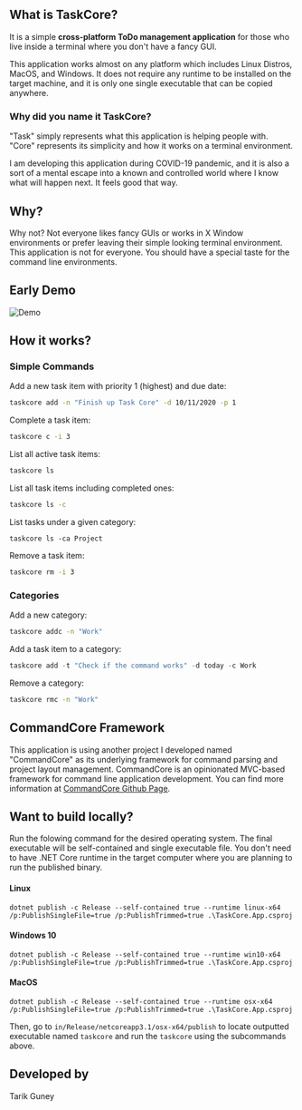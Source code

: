## What is TaskCore?

It is a simple **cross-platform ToDo management application** for those who live inside a terminal where you don't have a fancy GUI. 

This application works almost on any platform which includes Linux Distros, MacOS, and Windows. It does not require any runtime to be installed on the target machine, and it is only one single executable that can be copied anywhere.

### Why did you name it TaskCore?

"Task" simply represents what this application is helping people with. "Core" represents its simplicity and how it works on a terminal environment.

I am developing this application during COVID-19 pandemic, and it is also a sort of a mental escape into a known and controlled world where I know what will happen next. It feels good that way.

## Why?

Why not? Not everyone likes fancy GUIs or works in X Window environments or prefer leaving their simple looking terminal environment. This application is not for everyone. You should have a special taste for the command line environments. 

## Early Demo

![Demo](./taskcore_demo.gif)

## How it works?

### Simple Commands

Add a new task item with priority 1 (highest) and due date:
```bash
taskcore add -n "Finish up Task Core" -d 10/11/2020 -p 1
```

Complete a task item:
```bash
taskcore c -i 3
```

List all active task items:
```bash
taskcore ls
```

List all task items including completed ones:

```bash
taskcore ls -c
```

List tasks under a given category:
```
taskcore ls -ca Project
```

Remove a task item:
```bash
taskcore rm -i 3
```

### Categories

Add a new category:

```bash
taskcore addc -n "Work"
```
Add a task item to a category:

```c#
taskcore add -t "Check if the command works" -d today -c Work
```
Remove a category:

```bash
taskcore rmc -n "Work"
```

## CommandCore Framework

This application is using another project I developed named "CommandCore" as its underlying framework for command parsing and project layout management. CommandCore is an opinionated MVC-based framework for command line application development. You can find more information at [CommandCore Github Page](https://www.github.com/tarikguney/command-core).

## Want to build locally?

Run the folowing command for the desired operating system. The final executable will be self-contained and single executable file. You don't need to have .NET Core runtime in the target computer where you are planning to run the published binary.

#### Linux
```
dotnet publish -c Release --self-contained true --runtime linux-x64 /p:PublishSingleFile=true /p:PublishTrimmed=true .\TaskCore.App.csproj
```

#### Windows 10
```
dotnet publish -c Release --self-contained true --runtime win10-x64 /p:PublishSingleFile=true /p:PublishTrimmed=true .\TaskCore.App.csproj
```

#### MacOS
```
dotnet publish -c Release --self-contained true --runtime osx-x64 /p:PublishSingleFile=true /p:PublishTrimmed=true .\TaskCore.App.csproj
```

Then, go to `in/Release/netcoreapp3.1/osx-x64/publish` to locate outputted executable named `taskcore` and run the `taskcore` using the subcommands above.

## Developed by

Tarik Guney

